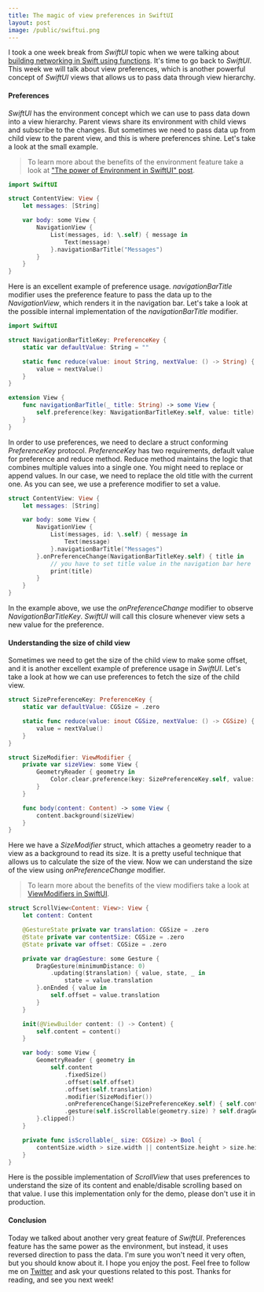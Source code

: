 ```yaml
---
title: The magic of view preferences in SwiftUI
layout: post
image: /public/swiftui.png
---
```


I took a one week break from *SwiftUI* topic when we were talking about [building networking in Swift using functions](/2020/01/08/building-networking-layer-using-functions/). It's time to go back to *SwiftUI*. This week we will talk about view preferences, which is another powerful concept of *SwiftUI* views that allows us to pass data through view hierarchy.

#### Preferences
*SwiftUI* has the environment concept which we can use to pass data down into a view hierarchy. Parent views share its environment with child views and subscribe to the changes. But sometimes we need to pass data up from child view to the parent view, and this is where preferences shine. Let's take a look at the small example.

> To learn more about the benefits of the environment feature take a look at ["The power of Environment in SwiftUI" post](/2019/08/21/the-power-of-environment-in-swiftui/).

```swift
import SwiftUI

struct ContentView: View {
    let messages: [String]

    var body: some View {
        NavigationView {
            List(messages, id: \.self) { message in
                Text(message)
            }.navigationBarTitle("Messages")
        }
    }
}
```

Here is an excellent example of preference usage. *navigationBarTitle* modifier uses the preference feature to pass the data up to the *NavigationView*, which renders it in the navigation bar. Let's take a look at the possible internal implementation of the *navigationBarTitle* modifier.

```swift
import SwiftUI

struct NavigationBarTitleKey: PreferenceKey {
    static var defaultValue: String = ""

    static func reduce(value: inout String, nextValue: () -> String) {
        value = nextValue()
    }
}

extension View {
    func navigationBarTitle(_ title: String) -> some View {
        self.preference(key: NavigationBarTitleKey.self, value: title)
    }
}
```

In order to use preferences, we need to declare a struct conforming *PreferenceKey* protocol. *PreferenceKey* has two requirements, default value for preference and reduce method. Reduce method maintains the logic that combines multiple values into a single one. You might need to replace or append values. In our case, we need to replace the old title with the current one. As you can see, we use a preference modifier to set a value.

```swift
struct ContentView: View {
    let messages: [String]

    var body: some View {
        NavigationView {
            List(messages, id: \.self) { message in
                Text(message)
            }.navigationBarTitle("Messages")
        }.onPreferenceChange(NavigationBarTitleKey.self) { title in
            // you have to set title value in the navigation bar here
            print(title)
        }
    }
}
```

In the example above, we use the *onPreferenceChange* modifier to observe *NavigationBarTitleKey*. *SwiftUI* will call this closure whenever view sets a new value for the preference.

#### Understanding the size of child view
Sometimes we need to get the size of the child view to make some offset, and it is another excellent example of preference usage in *SwiftUI*. Let's take a look at how we can use preferences to fetch the size of the child view.

```swift
struct SizePreferenceKey: PreferenceKey {
    static var defaultValue: CGSize = .zero

    static func reduce(value: inout CGSize, nextValue: () -> CGSize) {
        value = nextValue()
    }
}

struct SizeModifier: ViewModifier {
    private var sizeView: some View {
        GeometryReader { geometry in
            Color.clear.preference(key: SizePreferenceKey.self, value: geometry.size)
        }
    }

    func body(content: Content) -> some View {
        content.background(sizeView)
    }
}
```

Here we have a *SizeModifier* struct, which attaches a geometry reader to a view as a background to read its size. It is a pretty useful technique that allows us to calculate the size of the view. Now we can understand the size of the view using *onPreferenceChange* modifier.

> To learn more about the benefits of the view modifiers take a look at [ViewModifiers in SwiftUI](/2019/08/07/viewmodifiers-in-swiftui/).

```swift
struct ScrollView<Content: View>: View {
    let content: Content

    @GestureState private var translation: CGSize = .zero
    @State private var contentSize: CGSize = .zero
    @State private var offset: CGSize = .zero

    private var dragGesture: some Gesture {
        DragGesture(minimumDistance: 0)
            .updating($translation) { value, state, _ in
                state = value.translation
        }.onEnded { value in
            self.offset = value.translation
        }
    }

    init(@ViewBuilder content: () -> Content) {
        self.content = content()
    }

    var body: some View {
        GeometryReader { geometry in
            self.content
                .fixedSize()
                .offset(self.offset)
                .offset(self.translation)
                .modifier(SizeModifier())
                .onPreferenceChange(SizePreferenceKey.self) { self.contentSize = $0 }
                .gesture(self.isScrollable(geometry.size) ? self.dragGesture : nil)
        }.clipped()
    }

    private func isScrollable(_ size: CGSize) -> Bool {
        contentSize.width > size.width || contentSize.height > size.height
    }
}
```

Here is the possible implementation of *ScrollView* that uses preferences to understand the size of its content and enable/disable scrolling based on that value. I use this implementation only for the demo, please don't use it in production.

#### Conclusion
Today we talked about another very great feature of *SwiftUI*. Preferences feature has the same power as the environment, but instead, it uses reversed direction to pass the data. I'm sure you won't need it very often, but you should know about it. I hope you enjoy the post. Feel free to follow me on [Twitter](https://twitter.com/mecid) and ask your questions related to this post. Thanks for reading, and see you next week!